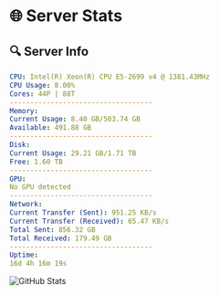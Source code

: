 # 🌐 Server Stats
## 🔍 Server Info
```yaml
CPU: Intel(R) Xeon(R) CPU E5-2699 v4 @ 1381.43MHz
CPU Usage: 8.00%
Cores: 44P | 88T
-----------------------------------
Memory:
Current Usage: 8.40 GB/503.74 GB
Available: 491.88 GB
-----------------------------------
Disk:
Current Usage: 29.21 GB/1.71 TB
Free: 1.60 TB
-----------------------------------
GPU:
No GPU detected
-----------------------------------
Network:
Current Transfer (Sent): 951.25 KB/s
Current Transfer (Received): 65.47 KB/s
Total Sent: 856.32 GB
Total Received: 179.49 GB
-----------------------------------
Uptime:
16d 4h 16m 19s
```
![GitHub Stats](https://img.shields.io/badge/Updated-2025-05-05_21:25:07-blue)